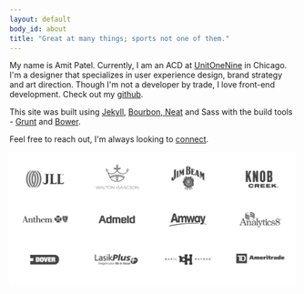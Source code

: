 ```yaml
---
layout: default
body_id: about
title: "Great at many things; sports not one of them."
---
```

My name is Amit Patel. Currently, I am an ACD at [UnitOneNine](http://www.unitonenine.com) in Chicago. I'm a designer that specializes in user experience design, brand strategy and art direction. Though I'm not a developer by trade, I love front-end development. Check out my [github](http://www.github.com/mramitpatel).

This site was built using [Jekyll](http://jekyllrb.com/), [Bourbon, Neat](http://bourbon.io/) and Sass with the build tools - [Grunt](http://gruntjs.com/) and [Bower](http://bower.io/).

Feel free to reach out, I'm always looking to [connect](mailto:amit@mramitpatel.com).

<section class="content">
<img src="/images/clients.gif" data-jslghtbx>

</section>